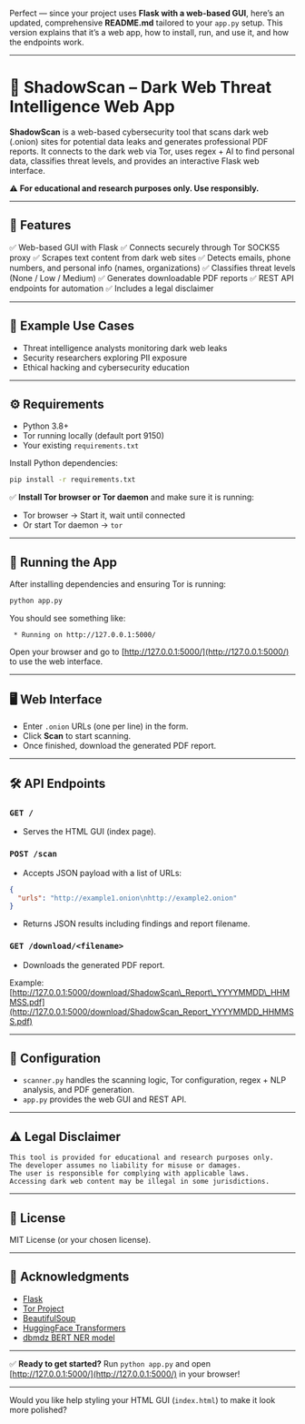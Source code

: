 Perfect — since your project uses **Flask with a web-based GUI**, here’s an updated, comprehensive **README.md** tailored to your `app.py` setup. This version explains that it’s a web app, how to install, run, and use it, and how the endpoints work.

---

# 🚨 ShadowScan – Dark Web Threat Intelligence Web App

**ShadowScan** is a web-based cybersecurity tool that scans dark web (.onion) sites for potential data leaks and generates professional PDF reports.
It connects to the dark web via Tor, uses regex + AI to find personal data, classifies threat levels, and provides an interactive Flask web interface.

⚠ **For educational and research purposes only. Use responsibly.**

---

## 🌟 Features

✅ Web-based GUI with Flask
✅ Connects securely through Tor SOCKS5 proxy
✅ Scrapes text content from dark web sites
✅ Detects emails, phone numbers, and personal info (names, organizations)
✅ Classifies threat levels (None / Low / Medium)
✅ Generates downloadable PDF reports
✅ REST API endpoints for automation
✅ Includes a legal disclaimer

---

## 📂 Example Use Cases

* Threat intelligence analysts monitoring dark web leaks
* Security researchers exploring PII exposure
* Ethical hacking and cybersecurity education

---

## ⚙️ Requirements

* Python 3.8+
* Tor running locally (default port 9150)
* Your existing `requirements.txt`

Install Python dependencies:

```bash
pip install -r requirements.txt
```

✅ **Install Tor browser or Tor daemon** and make sure it is running:

* Tor browser → Start it, wait until connected
* Or start Tor daemon → `tor`

---

## 🚀 Running the App

After installing dependencies and ensuring Tor is running:

```bash
python app.py
```

You should see something like:

```
 * Running on http://127.0.0.1:5000/
```

Open your browser and go to [http://127.0.0.1:5000/](http://127.0.0.1:5000/) to use the web interface.

---

## 🖥 Web Interface

* Enter `.onion` URLs (one per line) in the form.
* Click **Scan** to start scanning.
* Once finished, download the generated PDF report.

---

## 🛠 API Endpoints

### `GET /`

* Serves the HTML GUI (index page).

### `POST /scan`

* Accepts JSON payload with a list of URLs:

```json
{
  "urls": "http://example1.onion\nhttp://example2.onion"
}
```

* Returns JSON results including findings and report filename.

### `GET /download/<filename>`

* Downloads the generated PDF report.

Example: [http://127.0.0.1:5000/download/ShadowScan\_Report\_YYYYMMDD\_HHMMSS.pdf](http://127.0.0.1:5000/download/ShadowScan_Report_YYYYMMDD_HHMMSS.pdf)

---

## 📌 Configuration

* `scanner.py` handles the scanning logic, Tor configuration, regex + NLP analysis, and PDF generation.
* `app.py` provides the web GUI and REST API.

---

## ⚠ Legal Disclaimer

```
This tool is provided for educational and research purposes only.
The developer assumes no liability for misuse or damages.
The user is responsible for complying with applicable laws.
Accessing dark web content may be illegal in some jurisdictions.
```

---

## 📄 License

MIT License (or your chosen license).

---

## 🙌 Acknowledgments

* [Flask](https://flask.palletsprojects.com/)
* [Tor Project](https://www.torproject.org/)
* [BeautifulSoup](https://www.crummy.com/software/BeautifulSoup/)
* [HuggingFace Transformers](https://huggingface.co/transformers/)
* [dbmdz BERT NER model](https://huggingface.co/dbmdz/bert-large-cased-finetuned-conll03-english)

---

✅ **Ready to get started?** Run `python app.py` and open [http://127.0.0.1:5000/](http://127.0.0.1:5000/) in your browser!

---

Would you like help styling your HTML GUI (`index.html`) to make it look more polished?
